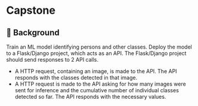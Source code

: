 # Capstone

## :thought_balloon: Background

Train an ML model identifying persons and other classes. Deploy the model to a Flask/Django project, which acts as an API. The Flask/Django project should send responses to 2 API calls.
* A HTTP request, containing an image, is made to the API. The API responds with the classes detected in that image.
* A HTTP request is made to the API asking for how many images were sent for inference and the cumulative number of individual classes detected so far. The API responds with the necessary values.


